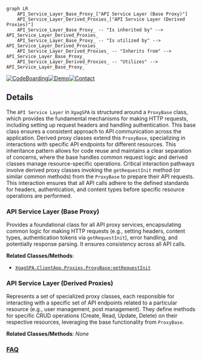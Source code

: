```mermaid
graph LR
    API_Service_Layer_Base_Proxy_["API Service Layer (Base Proxy)"]
    API_Service_Layer_Derived_Proxies_["API Service Layer (Derived Proxies)"]
    API_Service_Layer_Base_Proxy_ -- "Is inherited by" --> API_Service_Layer_Derived_Proxies_
    API_Service_Layer_Base_Proxy_ -- "Is utilized by" --> API_Service_Layer_Derived_Proxies_
    API_Service_Layer_Derived_Proxies_ -- "Inherits from" --> API_Service_Layer_Base_Proxy_
    API_Service_Layer_Derived_Proxies_ -- "Utilizes" --> API_Service_Layer_Base_Proxy_
```

[![CodeBoarding](https://img.shields.io/badge/Generated%20by-CodeBoarding-9cf?style=flat-square)](https://github.com/CodeBoarding/GeneratedOnBoardings)[![Demo](https://img.shields.io/badge/Try%20our-Demo-blue?style=flat-square)](https://www.codeboarding.org/demo)[![Contact](https://img.shields.io/badge/Contact%20us%20-%20contact@codeboarding.org-lightgrey?style=flat-square)](mailto:contact@codeboarding.org)

## Details

The `API Service Layer` in `XgagSPA` is structured around a `ProxyBase` class, which provides the fundamental mechanisms for making HTTP requests, including setting up request headers and handling authentication. This base class ensures a consistent approach to API communication across the application. Derived proxy classes extend this `ProxyBase`, specializing in interactions with specific API endpoints for different resources. This inheritance pattern allows for code reuse and maintains a clear separation of concerns, where the base handles common request logic and derived classes manage resource-specific operations. Critical interaction pathways involve derived proxy classes invoking the `getRequestInit` method (or similar common methods) from the `ProxyBase` to prepare their API requests. This interaction ensures that all API calls adhere to the defined standards for headers, authentication, and content types before specific resource operations are performed.

### API Service Layer (Base Proxy)
Provides a foundational class for all API proxy services, encapsulating common logic for making HTTP requests (e.g., setting headers, content types, authentication tokens via `getRequestInit`), error handling, and potentially response parsing. It ensures consistency across all API calls.


**Related Classes/Methods**:

- <a href="https://github.com/DrNerf/XgagSPA/blob/master/XgagSPA/ClientApp/Proxies/ProxyBase.tsx" target="_blank" rel="noopener noreferrer">`XgagSPA.ClientApp.Proxies.ProxyBase:getRequestInit`</a>


### API Service Layer (Derived Proxies)
Represents a set of specialized proxy classes, each responsible for interacting with a specific set of API endpoints related to a particular resource (e.g., user management, post management). They define methods for specific CRUD operations (Create, Read, Update, Delete) on their respective resources, leveraging the base functionality from `ProxyBase`.


**Related Classes/Methods**: _None_



### [FAQ](https://github.com/CodeBoarding/GeneratedOnBoardings/tree/main?tab=readme-ov-file#faq)